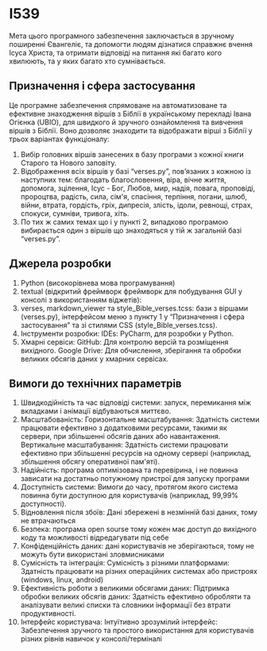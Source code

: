 # I539
Мета цього програмного забезпечення заключається в зручному поширенні Євангеліє, та допомогти людям дізнатися справжнє вчення Ісуса Христа, та отримати відповіді на питання які багато кого хвилюють, та у яких багато хто сумнівається.

## Призначення і сфера застосування
Це програмне забезпечення спрямоване на автоматизоване та ефективне знаходження віршів з Біблії в українському перекладі Івана Огієнка (UBIO), для швидкого й зручного ознайомлення та вивчення віршів 
з Біблії. Воно дозволяє знаходити та відображати вірші з Біблії у трьох варіантах функціоналу:
1. Вибір головних віршів занесених в базу програми з кожної книги Старого та Нового заповіту.
2. Відображення всіх віршів у базі “verses.py”, пов’язаних з кожною із наступних тем: благодать благословення, віра, вічне життя, допомога, зцілення, Ісус - Бог, Любов, мир, надія, повага, проповіді, пророцтва, радість, сила, сім'я, спасіння, терпіння, погани, шлюб, війни, втрата, гордість, гріх, дипресія, злість, ідоли, ревнощі, страх, спокуси, сумніви, тривога, хіть.
3. По тих ж  самих темах що і у пункті 2, випадково програмою вибирається один з віршів що знаходяться у тій ж загальній базі “verses.py”.

## Джерела розробки
1. Python (високорівнева мова програмування)
2. textual (відкритий фреймворк фреймворк для побудування GUI у консолі з використанням віджетів):
3. verses, markdown_viewer та style_Bible_verses.tcss: бази з віршами (verses.py), інтерфейсом меню з пункту 1 у “Призначення і сфера застосування” та зі стилями CSS (style_Bible_verses.tcss).
4. Інструменти розробки: IDEs: PyCharm, для розробки у Python.
5. Хмарні сервіси: GitHub: Для контролю версій та розміщення вихідного. Google Drive: Для обчислення, зберігання та обробки великих обсягів даних у хмарних сервісах.

## Вимоги до технічних параметрів
1. Швидкодійність та час відповіді системи: запуск, перемикання між вкладками і анімації відбуваються миттєво.
2. Масштабованість:
Горизонтальне масштабування: Здатність системи працювати ефективно з додатковими ресурсами, такими як сервери, при збільшенні обсягів даних або навантаження.
Вертикальне масштабування: Здатність системи працювати ефективно при збільшенні ресурсів на одному сервері (наприклад, збільшення обсягу оперативної пам'яті).
3. Надійність: програма оптимізована та перевірина, і не повинна зависати на достатньо потужному пристрої для запуску програми
4. Доступність системи: Вимоги до часу, протягом якого система повинна бути доступною для користувачів (наприклад, 99,99% доступності).
5. Відновлення після збоїв: Дані збережені в незмінній базі даних, тому не втрачаються
6. Безпека: програма open sourse тому кожен має доступ до вихідного коду та можливості відредагувати під себе
7. Конфіденційність даних: дані користувачів не зберігаються, тому не можуть бути використані зловмисниками
8. Сумісність та інтеграція: Сумісність з різними платформами: Здатність працювати на різних операційних системах або пристроях (windows, linux, android)
9. Ефективність роботи з великими обсягами даних: Підтримка обробки великих обсягів даних: Здатність ефективно обробляти та аналізувати великі списки та словники інформації без втрати продуктивності.
10. Інтерфейс користувача: Інтуїтивно зрозумілий інтерфейс: Забезпечення зручного та простого використання для користувачів різних рівнів навичок у консолі/терміналі
